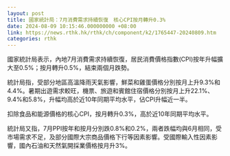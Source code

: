 ```yaml
---
layout: post
title: 國家統計局：7月消費需求持續恢復　核心CPI按月轉升0.3%
date: 2024-08-09 10:15:46.000000000 +08:00
link: https://news.rthk.hk/rthk/ch/component/k2/1765447-20240809.htm
categories: rthk
---
```


國家統計局表示，內地7月消費需求持續恢復，居民消費價格指數(CPI)按年升幅擴大至0.5%；按月轉升0.5%，結束兩個月跌勢。

統計局指，受部分地區高溫降雨天氣影響，鮮菜和雞蛋價格分別按月上升9.3%和4.4%。暑期出遊需求較旺，機票、旅遊和賓館住宿價格分別按月上升22.1%、9.4%和5.8%，升幅均高於近10年同期平均水平，佔CPI升幅近一半。

扣除食品和能源價格的核心CPI，按月轉升0.3%，高於近10年同期平均水平。

統計局又指，7月PPI按年和按月分別跌0.8%和0.2%，兩者跌幅均與6月相同，受市場需求不足，及部分國際大宗商品價格下行等因素影響。受國際輸入性因素影響，國內石油和天然氣開採業價格按月升3%。
